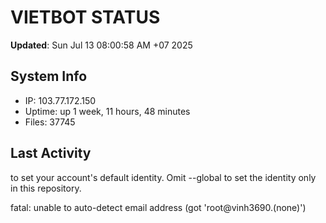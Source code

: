 # VIETBOT STATUS
**Updated**: Sun Jul 13 08:00:58 AM +07 2025

## System Info
- IP: 103.77.172.150
- Uptime: up 1 week, 11 hours, 48 minutes
- Files: 37745

## Last Activity

to set your account's default identity.
Omit --global to set the identity only in this repository.

fatal: unable to auto-detect email address (got 'root@vinh3690.(none)')

